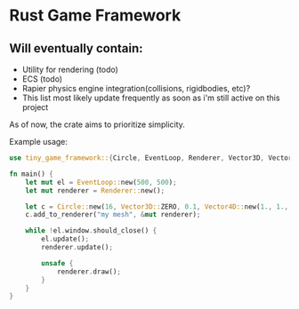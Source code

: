# Rust Game Framework

## Will eventually contain:
  * Utility for rendering (todo)
  * ECS (todo)
  * Rapier physics engine integration(collisions, rigidbodies, etc)?
  * This list most likely update frequently as soon as i'm still active on this project 

As of now, the crate aims to prioritize simplicity.

Example usage:

```rust 
use tiny_game_framework::{Circle, EventLoop, Renderer, Vector3D, Vector4D};

fn main() {
    let mut el = EventLoop::new(500, 500);
    let mut renderer = Renderer::new();

    let c = Circle::new(16, Vector3D::ZERO, 0.1, Vector4D::new(1., 1., 1., 1.));
    c.add_to_renderer("my mesh", &mut renderer);

    while !el.window.should_close() {
        el.update();
        renderer.update();

        unsafe {
            renderer.draw();
        }
    }
}
```
